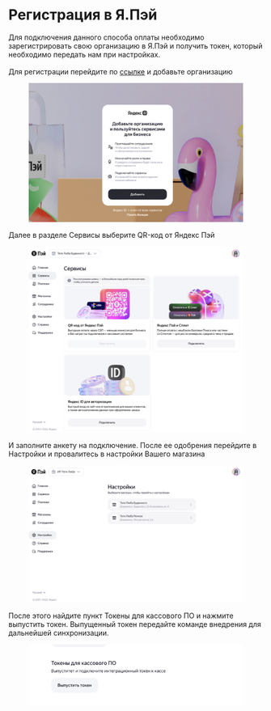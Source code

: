 # Регистрация в Я.Пэй

Для подключения данного способа оплаты необходимо зарегистрировать свою организацию в Я.Пэй и получить токен, который необходимо передать нам при настройках.\
\
Для регистрации перейдите по [ссылке](https://console.pay.yandex.ru/services?serviceOnboarding=payoffline\&openOnboarding=true\&roistat_visit=368387) и добавьте организацию

<figure><img src="../../../.gitbook/assets/image (10).png" alt=""><figcaption></figcaption></figure>

Далее в разделе Сервисы выберите QR-код от Яндекс Пэй

<figure><img src="../../../.gitbook/assets/image (11).png" alt=""><figcaption></figcaption></figure>

И заполните анкету на подключение. После ее одобрения перейдите в Настройки и провалитесь в настройки Вашего магазина

<figure><img src="../../../.gitbook/assets/image (12).png" alt=""><figcaption></figcaption></figure>

После этого найдите пункт Токены для кассового ПО и нажмите выпустить токен. Выпущенный токен передайте команде внедрения для дальнейшей синхронизации.

<figure><img src="../../../.gitbook/assets/image (13).png" alt=""><figcaption></figcaption></figure>
